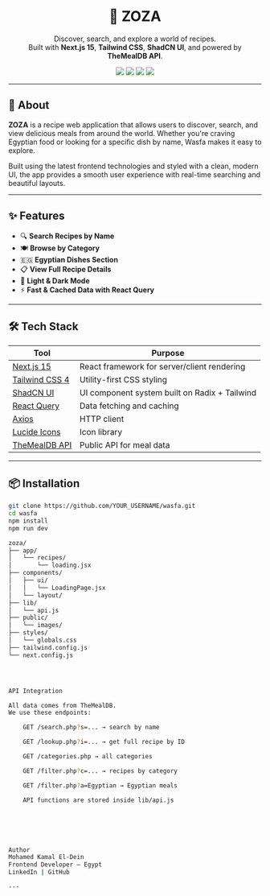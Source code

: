 <h1 align="center">🍲 ZOZA</h1>
<p align="center">
  Discover, search, and explore a world of recipes.<br />
  Built with <strong>Next.js 15</strong>, <strong>Tailwind CSS</strong>, <strong>ShadCN UI</strong>, and powered by <strong>TheMealDB API</strong>.
</p>

<p align="center">
  <img src="https://img.shields.io/badge/Next.js-15-blue?style=flat-square" />
  <img src="https://img.shields.io/badge/TailwindCSS-4-38B2AC?style=flat-square" />
  <img src="https://img.shields.io/badge/ShadCN-UI-EE6352?style=flat-square" />
  <img src="https://img.shields.io/badge/API-TheMealDB-yellowgreen?style=flat-square" />
</p>

---

## 🧾 About

**ZOZA** is a recipe web application that allows users to discover, search, and view delicious meals from around the world. Whether you're craving Egyptian food or looking for a specific dish by name, Wasfa makes it easy to explore.

Built using the latest frontend technologies and styled with a clean, modern UI, the app provides a smooth user experience with real-time searching and beautiful layouts.

---

## ✨ Features

- 🔍 **Search Recipes by Name**
- 🍽️ **Browse by Category**
- 🇪🇬 **Egyptian Dishes Section**
- 📋 **View Full Recipe Details**
- 🌙 **Light & Dark Mode**
- ⚡ **Fast & Cached Data with React Query**

---

## 🛠️ Tech Stack

| Tool | Purpose |
|------|---------|
| [Next.js 15](https://nextjs.org/) | React framework for server/client rendering |
| [Tailwind CSS 4](https://tailwindcss.com/) | Utility-first CSS styling |
| [ShadCN UI](https://ui.shadcn.dev/) | UI component system built on Radix + Tailwind |
| [React Query](https://tanstack.com/query/v5) | Data fetching and caching |
| [Axios](https://axios-http.com/) | HTTP client |
| [Lucide Icons](https://lucide.dev/) | Icon library |
| [TheMealDB API](https://www.themealdb.com/) | Public API for meal data |

---


## 📦 Installation

```bash
git clone https://github.com/YOUR_USERNAME/wasfa.git
cd wasfa
npm install
npm run dev

zoza/
├── app/
│   └── recipes/
│       └── loading.jsx
├── components/
│   ├── ui/
│   │   └── LoadingPage.jsx
│   └── layout/
├── lib/
│   └── api.js
├── public/
│   └── images/
├── styles/
│   └── globals.css
├── tailwind.config.js
└── next.config.js




API Integration

All data comes from TheMealDB.
We use these endpoints:

    GET /search.php?s=... → search by name

    GET /lookup.php?i=... → get full recipe by ID

    GET /categories.php → all categories

    GET /filter.php?c=... → recipes by category

    GET /filter.php?a=Egyptian → Egyptian meals

    API functions are stored inside lib/api.js






Author
Mohamed Kamal El-Dein
Frontend Developer – Egypt
LinkedIn | GitHub

---
